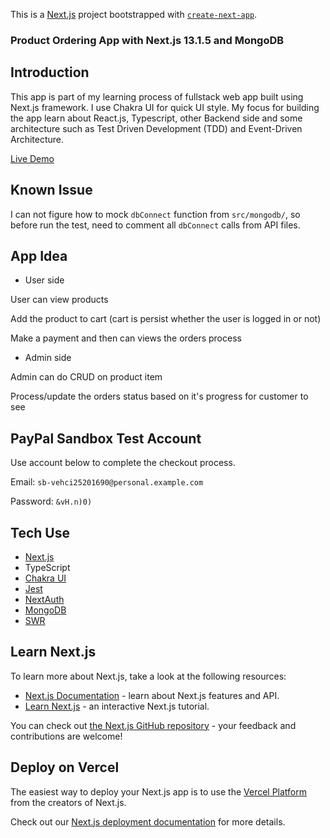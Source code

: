 This is a [Next.js](https://nextjs.org/) project bootstrapped with [`create-next-app`](https://github.com/vercel/next.js/tree/canary/packages/create-next-app).

### Product Ordering App with Next.js 13.1.5 and MongoDB

## Introduction

This app is part of my learning process of fullstack web app built using Next.js framework.
I use Chakra UI for quick UI style. My focus for building the app learn about React.js, Typescript, other Backend side and some architecture such as Test Driven Development (TDD) and Event-Driven Architecture.

[Live Demo](https://pc-orders.vercel.app/)

## Known Issue

I can not figure how to mock `dbConnect` function from `src/mongodb/`, so before run the test, need to comment all `dbConnect` calls from API files.

## App Idea

- User side

User can view products

Add the product to cart (cart is persist whether the user is logged in or not)

Make a payment and then can views the orders process

- Admin side

Admin can do CRUD on product item 

Process/update the orders status based on it's progress for customer to see 

## PayPal Sandbox Test Account

Use account below to complete the checkout process.

Email: `sb-vehci25201690@personal.example.com`

Password: `&vH.n)0)`

## Tech Use

- [Next.js](https://nextjs.org/)
- TypeScript
- [Chakra UI](https://chakra-ui.com/)
- [Jest](https://jestjs.io/)
- [NextAuth](https://next-auth.js.org/)
- [MongoDB](https://www.mongodb.org/)
- [SWR](https://swr.vercel.app/)

## Learn Next.js

To learn more about Next.js, take a look at the following resources:

- [Next.js Documentation](https://nextjs.org/docs) - learn about Next.js features and API.
- [Learn Next.js](https://nextjs.org/learn) - an interactive Next.js tutorial.

You can check out [the Next.js GitHub repository](https://github.com/vercel/next.js/) - your feedback and contributions are welcome!

## Deploy on Vercel

The easiest way to deploy your Next.js app is to use the [Vercel Platform](https://vercel.com/new?utm_medium=default-template&filter=next.js&utm_source=create-next-app&utm_campaign=create-next-app-readme) from the creators of Next.js.

Check out our [Next.js deployment documentation](https://nextjs.org/docs/deployment) for more details.
